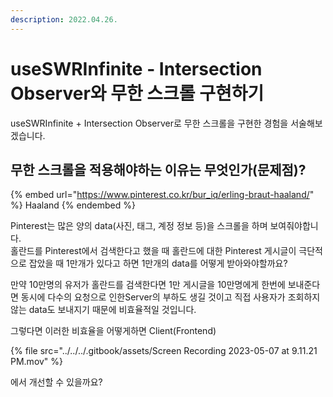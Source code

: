 ```yaml
---
description: 2022.04.26.
---
```


# useSWRInfinite - Intersection Observer와 무한 스크롤 구현하기

useSWRInfinite + Intersection Observer로 무한 스크롤을 구현한 경험을 서술해보겠습니다.



## 무한 스크롤을 적용해야하는 이유는 무엇인가(문제점)?

{% embed url="https://www.pinterest.co.kr/bur_iq/erling-braut-haaland/" %}
Haaland
{% endembed %}

Pinterest는 많은 양의 data(사진, 태그, 계정 정보 등)을 스크롤을 하며 보여줘야합니다.\
홀란드를 Pinterest에서 검색한다고 했을 때 홀란드에 대한 Pinterest 게시글이 극단적으로 잡았을 때 1만개가 있다고 하면 1만개의 data를 어떻게 받아와야할까요?

만약 10만명의 유저가 홀란드를 검색한다면 1만 게시글을 10만명에게 한번에 보내준다면 동시에 다수의 요청으로 인한Server의 부하도 생길 것이고 직접 사용자가 조회하지 않는 data도 보내지기 때문에 비효율적일 것입니다.



그렇다면 이러한 비효율을 어떻게하면 Client(Frontend)

{% file src="../../../.gitbook/assets/Screen Recording 2023-05-07 at 9.11.21 PM.mov" %}

에서 개선할 수 있을까요?



&#x20;
